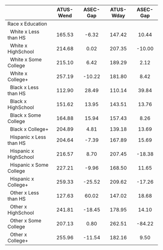 
|                      |    ATUS-Wend |     ASEC-Gap |    ATUS-Wday |     ASEC-Gap |
| -------------------- | :----------: | :----------: | :----------: | :----------: |
| Race x Education     |              |              |              |              |
| &nbsp;&nbsp;White x Less than HS |       165.53 |        -6.32 |       147.42 |        10.44 |
| &nbsp;&nbsp;White x HighSchool |       214.68 |         0.02 |       207.35 |       -10.00 |
| &nbsp;&nbsp;White x Some College |       215.10 |         6.42 |       189.29 |         2.12 |
| &nbsp;&nbsp;White x College+ |       257.19 |       -10.22 |       181.80 |         8.42 |
| &nbsp;&nbsp;Black x Less than HS |       112.90 |        28.49 |       110.14 |        39.84 |
| &nbsp;&nbsp;Black x HighSchool |       151.62 |        13.95 |       143.51 |        13.76 |
| &nbsp;&nbsp;Black x Some College |       164.88 |        15.94 |       157.43 |         8.26 |
| &nbsp;&nbsp;Black x College+ |       204.89 |         4.81 |       139.18 |        13.69 |
| &nbsp;&nbsp;Hispanic x Less than HS |       204.64 |        -7.39 |       167.89 |        15.69 |
| &nbsp;&nbsp;Hispanic x HighSchool |       216.57 |         8.70 |       207.45 |       -18.38 |
| &nbsp;&nbsp;Hispanic x Some College |       227.21 |        -9.96 |       168.50 |        11.65 |
| &nbsp;&nbsp;Hispanic x College+ |       259.33 |       -25.52 |       209.62 |       -17.26 |
| &nbsp;&nbsp;Other x Less than HS |       127.63 |        60.02 |       147.02 |        18.68 |
| &nbsp;&nbsp;Other x HighSchool |       241.81 |       -18.45 |       178.95 |        14.10 |
| &nbsp;&nbsp;Other x Some College |       207.13 |         0.80 |       262.51 |       -84.22 |
| &nbsp;&nbsp;Other x College+ |       255.96 |       -11.54 |       182.16 |         9.50 |

